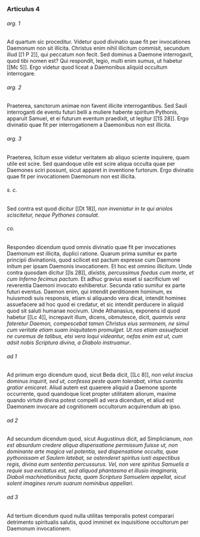 ### Articulus 4

###### arg. 1
Ad quartum sic proceditur. Videtur quod divinatio quae fit per invocationes Daemonum non sit illicita. Christus enim nihil illicitum commisit, secundum illud [[1 P 2]], qui peccatum non fecit. Sed dominus a Daemone interrogavit, quod tibi nomen est? Qui respondit, legio, multi enim sumus, ut habetur [[Mc 5]]. Ergo videtur quod liceat a Daemonibus aliquid occultum interrogare.

###### arg. 2
Praeterea, sanctorum animae non favent illicite interrogantibus. Sed Sauli interroganti de eventu futuri belli a muliere habente spiritum Pythonis, apparuit Samuel, et ei futurum eventum praedixit, ut legitur [[1S 28]]. Ergo divinatio quae fit per interrogationem a Daemonibus non est illicita.

###### arg. 3
Praeterea, licitum esse videtur veritatem ab aliquo sciente inquirere, quam utile est scire. Sed quandoque utile est scire aliqua occulta quae per Daemones sciri possunt, sicut apparet in inventione furtorum. Ergo divinatio quae fit per invocationem Daemonum non est illicita.

###### s. c.
Sed contra est quod dicitur [[Dt 18]], *non inveniatur in te qui ariolos sciscitetur, neque Pythones consulat*.

###### co.
Respondeo dicendum quod omnis divinatio quae fit per invocationes Daemonum est illicita, duplici ratione. Quarum prima sumitur ex parte principii divinationis, quod scilicet est pactum expresse cum Daemone initum per ipsam Daemonis invocationem. Et hoc est omnino illicitum. Unde contra quosdam dicitur [[Is 28]], *dixistis, percussimus foedus cum morte, et cum Inferno fecimus pactum*. Et adhuc gravius esset si sacrificium vel reverentia Daemoni invocato exhiberetur. Secunda ratio sumitur ex parte futuri eventus. Daemon enim, qui intendit perditionem hominum, ex huiusmodi suis responsis, etiam si aliquando vera dicat, intendit homines assuefacere ad hoc quod ei credatur, et sic intendit perducere in aliquid quod sit saluti humanae nocivum. Unde Athanasius, exponens id quod habetur [[Lc 4]], increpavit illum, dicens, obmutesce, dicit, *quamvis vera fateretur Daemon, compescebat tamen Christus eius sermonem, ne simul cum veritate etiam suam iniquitatem promulget. Ut nos etiam assuefaciat ne curemus de talibus, etsi vera loqui videantur, nefas enim est ut, cum adsit nobis Scriptura divina, a Diabolo instruamur*.

###### ad 1
Ad primum ergo dicendum quod, sicut Beda dicit, [[Lc 8]], *non velut inscius dominus inquirit, sed ut, confessa peste quam tolerabat, virtus curantis gratior emicaret*. Aliud autem est quaerere aliquid a Daemone sponte occurrente, quod quandoque licet propter utilitatem aliorum, maxime quando virtute divina potest compelli ad vera dicendum, et aliud est Daemonem invocare ad cognitionem occultorum acquirendum ab ipso.

###### ad 2
Ad secundum dicendum quod, sicut Augustinus dicit, ad Simplicianum, *non est absurdum credere aliqua dispensatione permissum fuisse ut, non dominante arte magica vel potentia, sed dispensatione occulta, quae pythonissam et Saulem latebat, se ostenderet spiritus iusti aspectibus regis, divina eum sententia percussurus. Vel, non vere spiritus Samuelis a requie sua excitatus est, sed aliquod phantasma et illusio imaginaria, Diaboli machinationibus facta, quam Scriptura Samuelem appellat, sicut solent imagines rerum suarum nominibus appellari*.

###### ad 3
Ad tertium dicendum quod nulla utilitas temporalis potest comparari detrimento spiritualis salutis, quod imminet ex inquisitione occultorum per Daemonum invocationem.

